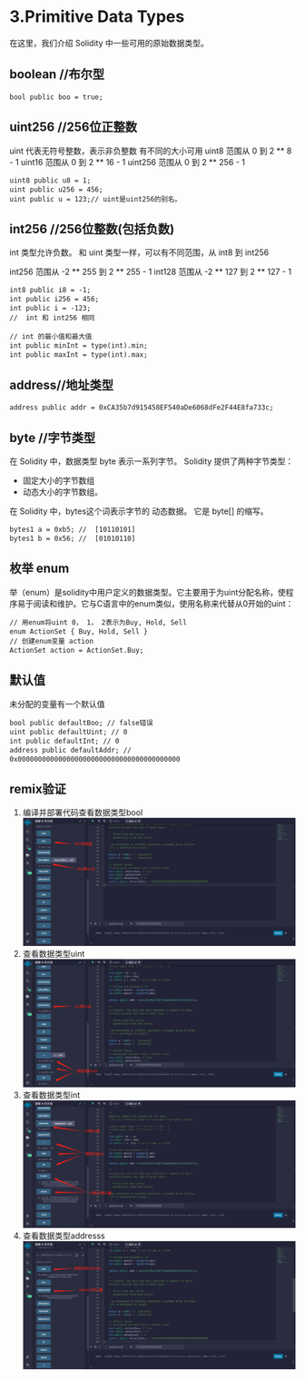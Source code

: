 # 3.Primitive Data Types


在这里，我们介绍 Solidity 中一些可用的原始数据类型。

## boolean //布尔型
```solidity
bool public boo = true;
```

## uint256 //256位正整数
uint 代表无符号整数，表示非负整数
有不同的大小可用
uint8   范围从 0 到 2 ** 8 - 1
uint16  范围从 0 到 2 ** 16 - 1
uint256 范围从 0 到 2 ** 256 - 1
```solidity
uint8 public u8 = 1;
uint public u256 = 456;
uint public u = 123;// uint是uint256的别名。
```

## int256 //256位整数(包括负数)
int 类型允许负数。
和 uint 类型一样，可以有不同范围，从 int8 到 int256
    
int256 范围从 -2 ** 255 到 2 ** 255 - 1
int128 范围从 -2 ** 127 到 2 ** 127 - 1
```solidity
int8 public i8 = -1;
int public i256 = 456;
int public i = -123; 
//  int 和 int256 相同

// int 的最小值和最大值
int public minInt = type(int).min;
int public maxInt = type(int).max;
```

## address//地址类型
```solidity
address public addr = 0xCA35b7d915458EF540aDe6068dFe2F44E8fa733c;
```

## byte //字节类型
在 Solidity 中，数据类型 byte 表示一系列字节。 
Solidity 提供了两种字节类型：

 - 固定大小的字节数组
 - 动态大小的字节数组。
     
在 Solidity 中，bytes这个词表示字节的 动态数据。 
它是 byte[] 的缩写。
```solidity
bytes1 a = 0xb5; //  [10110101]
bytes1 b = 0x56; //  [01010110]
```

## 枚举 enum
举（enum）是solidity中用户定义的数据类型。它主要用于为uint分配名称，使程序易于阅读和维护。它与C语言中的enum类似，使用名称来代替从0开始的uint：
```solidity
// 用enum将uint 0， 1， 2表示为Buy, Hold, Sell
enum ActionSet { Buy, Hold, Sell }
// 创建enum变量 action
ActionSet action = ActionSet.Buy;
```

## 默认值
未分配的变量有一个默认值
```solidity
bool public defaultBoo; // false错误
uint public defaultUint; // 0
int public defaultInt; // 0
address public defaultAddr; // 0x0000000000000000000000000000000000000000
```

## remix验证
1. 编译并部署代码查看数据类型bool
![3-1.jpg](./img/3-1.jpg)
2. 查看数据类型uint
![3-2.jpg](./img/3-2.jpg)
3. 查看数据类型int
![3-3.jpg](./img/3-3.jpg)
4. 查看数据类型addresss
![3-4.jpg](./img/3-4.jpg)